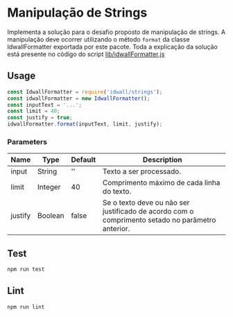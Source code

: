 # Manipulação de Strings
Implementa a solução para o desafio proposto de manipulação de strings. A manipulação deve ocorrer utilizando o método ```format``` da classe IdwallFormatter exportada por este pacote. Toda a explicação da solução está presente no código do script [lib/idwallFormatter.js](https://github.com/ffrm/desafios/blob/master/strings/lib/idwallFormatter.js)

## Usage
```javascript
const IdwallFormatter = require('idwall/strings');
const idwallFormatter = new IdwallFormatter();
const inputText = '...';
const limit = 40;
const justify = true;
idwallFormatter.format(inputText, limit, justify);
```

### Parameters
| Name | Type | Default | Description |
| ---- | ---- | ------- | ----------- |
| input | String | '' | Texto a ser processado. |
| limit | Integer | 40 | Comprimento máximo de cada linha do texto. |
| justify | Boolean | false | Se o texto deve ou não ser justificado de acordo com o comprimento setado no parâmetro anterior. |

## Test
```bash
npm run test
```

## Lint
```bash
npm run lint
```